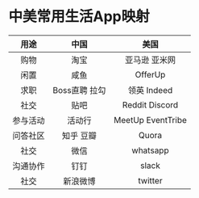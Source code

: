 # 中美常用生活App映射

| 用途         | 中国         | 美国                                                     |
|:------------:|:----------------:| :------------------------------------------------------------:|
| 购物         | 淘宝             | 亚马逊 亚米网                       |
| 闲置         | 咸鱼             | OfferUp                             |
| 求职         | Boss直聘 拉勾 | 领英 Indeed |
| 社交         | 贴吧             | Reddit Discord |
| 参与活动     | 活动行           | MeetUp EventTribe |
| 问答社区     | 知乎 豆瓣       | Quora                          |
| 社交     | 微信       | whatsapp                          |
| 沟通协作     | 钉钉       | slack                          |
| 社交     | 新浪微博       | twitter                          |
